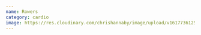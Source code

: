 ```yaml
---
name: Rowers
category: cardio
image: https://res.cloudinary.com/chrishannaby/image/upload/v1617736125/lifefitness/rowers.jpg
---
```

